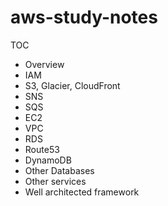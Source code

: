 # aws-study-notes

TOC
* Overview
* IAM
* S3, Glacier, CloudFront
* SNS
* SQS
* EC2
* VPC
* RDS
* Route53
* DynamoDB
* Other Databases
* Other services
* Well architected framework